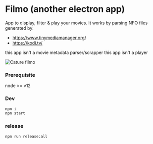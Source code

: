 # Filmo (another electron app)

App to display, filter & play your movies.
It works by parsing NFO files generated by:
- https://www.tinymediamanager.org/
- https://kodi.tv/

this app isn't a movie metadata parser/scrapper
this app isn't a player

![Cature filmo](https://github.com/radiium/filmo/blob/master/capture1.png?raw=true)

### Prerequisite
node >= v12

### Dev

```bash
npm i
npm start

```

### release

```bash
npm run release:all
```
